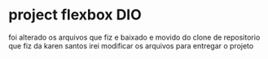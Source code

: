 # project flexbox DIO


foi alterado os arquivos que fiz e baixado e movido do clone de repositorio que fiz da karen santos
irei modificar os arquivos para entregar o projeto


